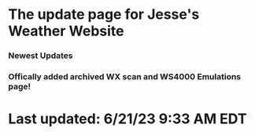 <h1>The update page for Jesse's Weather Website</h1>



<h3>Newest Updates</h3>


<h3>Offically added archived WX scan and WS4000  Emulations page!</h3>

<h1>Last updated: 6/21/23 9:33 AM EDT</h1>
